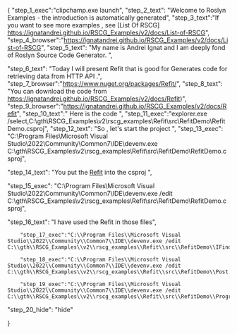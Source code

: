 {
    "step_1_exec":"clipchamp.exe launch",
    "step_2_text": "Welcome to Roslyn Examples - the introduction is automatically generated",
    "step_3_text":"If you want to see more examples , see  [List Of RSCG] https://ignatandrei.github.io/RSCG_Examples/v2/docs/List-of-RSCG",
    "step_4_browser":"https://ignatandrei.github.io/RSCG_Examples/v2/docs/List-of-RSCG",
    "step_5_text": "My name is Andrei Ignat and I am deeply fond of Roslyn Source Code Generator. ",

"step_6_text": "Today I will present Refit  that is good for Generates code for retrieving data from HTTP API .",
"step_7_browser":"https://www.nuget.org/packages/Refit/",
"step_8_text": "You can download the code from https://ignatandrei.github.io/RSCG_Examples/v2/docs/Refit)",
"step_9_browser":"https://ignatandrei.github.io/RSCG_Examples/v2/docs/Refit",
"step_10_text":" Here is the code ",
"step_11_exec":"explorer.exe /select,C:\\gth\\RSCG_Examples\\v2\\rscg_examples\\Refit\\src\\RefitDemo\\RefitDemo.csproj",
"step_12_text": "So , let's start the project ",
"step_13_exec": "C:\\Program Files\\Microsoft Visual Studio\\2022\\Community\\Common7\\IDE\\devenv.exe C:\\gth\\RSCG_Examples\\v2\\rscg_examples\\Refit\\src\\RefitDemo\\RefitDemo.csproj",

"step_14_text": "You put the  [Refit](https://www.nuget.org/packages/Refit/) into the csproj ",

"step_15_exec": "C:\\Program Files\\Microsoft Visual Studio\\2022\\Community\\Common7\\IDE\\devenv.exe /edit C:\\gth\\RSCG_Examples\\v2\\rscg_examples\\Refit\\src\\RefitDemo\\RefitDemo.csproj",

"step_16_text": "I have used the Refit in those files",


        "step_17_exec":"C:\\Program Files\\Microsoft Visual Studio\\2022\\Community\\Common7\\IDE\\devenv.exe /edit C:\\gth\\RSCG_Examples\\v2\\rscg_examples\\Refit\\src\\RefitDemo\\IFindPosts.cs",
    
        "step_18_exec":"C:\\Program Files\\Microsoft Visual Studio\\2022\\Community\\Common7\\IDE\\devenv.exe /edit C:\\gth\\RSCG_Examples\\v2\\rscg_examples\\Refit\\src\\RefitDemo\\Post.cs",
    
        "step_19_exec":"C:\\Program Files\\Microsoft Visual Studio\\2022\\Community\\Common7\\IDE\\devenv.exe /edit C:\\gth\\RSCG_Examples\\v2\\rscg_examples\\Refit\\src\\RefitDemo\\Program.cs",
    
"step_20_hide": "hide"


}
